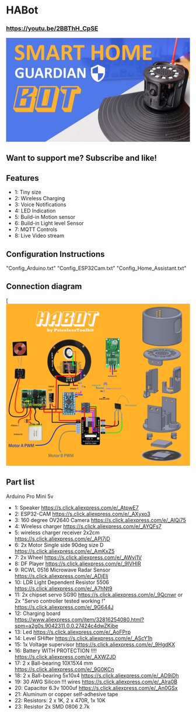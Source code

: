 # HABot

### https://youtu.be/2BBThH_CpSE

[![habot](https://github.com/PricelessToolkit/Smart-Home-Security-Guardian-Bot/blob/main/Images/Thumbinal_HABot.jpg)](https://youtu.be/2BBThH_CpSE)


## Want to support me? Subscribe and like!



## Features

* 1: Tiny size
* 2: Wireless Charging
* 3: Voice Notifications
* 4: LED Indication
* 5: Build-in Motion sensor
* 6: Build-in Light level Sensor
* 7: MQTT Controls
* 8: Live Video stream



## Configuration Instructions
"Config_Arduino.txt" "Config_ESP32Cam.txt" "Config_Home_Assistant.txt"











## Connection diagram

[![Connectiondiagram](https://github.com/PricelessToolkit/Smart-Home-Security-Guardian-Bot/blob/main/Images/schemeFull.jpg)










## Part list

Arduino Pro Mini 5v
* 1: Speaker https://s.click.aliexpress.com/e/_AtpwE7
* 2: ESP32-CAM https://s.click.aliexpress.com/e/_AXyxo3
* 3: 160 degree OV2640 Camera https://s.click.aliexpress.com/e/_AlQi75
* 4: Wireless charger https://s.click.aliexpress.com/e/_AYQFs7
* 5: wireless charger receiver 2x2cm https://s.click.aliexpress.com/e/_API7jD
* 6: 2x Motor Single side 90deg size D https://s.click.aliexpress.com/e/_AmKxZ5
* 7: 2x Wheel https://s.click.aliexpress.com/e/_AWvj1V
* 8: DF Player https://s.click.aliexpress.com/e/_9IVHIR
* 9: RCWL 0516 Microwave Radar Sensor https://s.click.aliexpress.com/e/_ADjEIj
* 10: LDR Light Dependent Resistor 5506 https://s.click.aliexpress.com/e/_A7hNt9
* 11: 2x chipset servo SG90  https://s.click.aliexpress.com/e/_9Qcnwr   or 2x "Servo controller tested working !" https://s.click.aliexpress.com/e/_9G644J
* 12: Charging board https://www.aliexpress.com/item/32816254080.html?spm=a2g0s.9042311.0.0.27424c4dwZKibe
* 13: Led https://s.click.aliexpress.com/e/_AoFPrp
* 14: Level SHifter https://s.click.aliexpress.com/e/_AScY1h
* 15: 1x Voltage supervisor https://s.click.aliexpress.com/e/_9HgdKX
* 16: Battery WITH PROTECTION !!!! https://s.click.aliexpress.com/e/_AXWZJD
* 17: 2 x Ball-bearing 10X15X4 mm https://s.click.aliexpress.com/e/_9G0KCn
* 18: 2 x Ball-bearing 5x10x4 https://s.click.aliexpress.com/e/_AD9iDh
* 19: 30 AWG Silicon !!! wires https://s.click.aliexpress.com/e/_Alra0B
* 20: Capacitor 6.3v 1000uf https://s.click.aliexpress.com/e/_An0GSx
* 21: Aluminum or copper self-adhesive tape
* 22: Resistors: 2 x 1K, 2 x 470R, 1x 10K
* 23: Resistor 2x SMD 0806 2.7k

